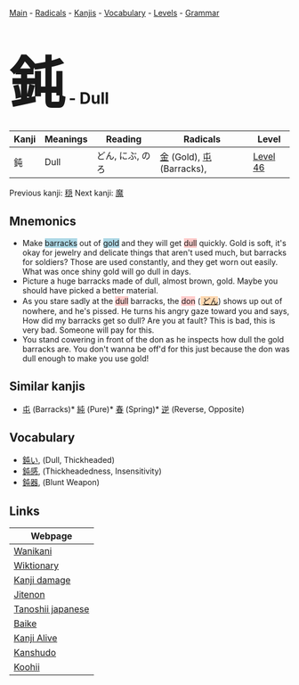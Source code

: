 <style> bigfont {font-size: 100px}</style>
[Main](../README.md) -
[Radicals](../radicals.md) -
[Kanjis](../kanjis.md) -
[Vocabulary](../vocabulary.md) -
[Levels](../levels.md) -
[Grammar](../grammar.md)
# <bigfont> 鈍</bigfont> - Dull 

| Kanji | Meanings | Reading | Radicals | Level |
| --- | --- | --- | --- | --- |
| 鈍 | Dull | どん, にぶ, のろ | [金](../radicals/金.md) (Gold), [屯](../radicals/屯.md) (Barracks),  | [Level 46](../levels/wk_level46.md) |

Previous kanji: [穏](穏.md) Next kanji: [魔](魔.md) 

## Mnemonics
 * Make <span style="background-color:#ADD8E6"> barracks</span> out of <span style="background-color:#ADD8E6"> gold</span> and they will get <span style="background-color:#ffcccb"> dull</span> quickly. Gold is soft, it's okay for jewelry and delicate things that aren't used much, but barracks for soldiers? Those are used constantly, and they get worn out easily. What was once shiny gold will go dull in days.
* Picture a huge barracks made of dull, almost brown, gold. Maybe you should have picked a better material.
* As you stare sadly at the <span style="background-color:#ffcccb"> dull</span> barracks, the <span style="background-color:#ffcccb"> don</span> (<span style="background-color:#fed8b1"> [どん](https://jisho.org/search/どん)</span>) shows up out of nowhere, and he's pissed. He turns his angry gaze toward you and says, How did my barracks get so dull? Are you at fault? This is bad, this is very bad. Someone will pay for this.
* You stand cowering in front of the don as he inspects how dull the gold barracks are. You don't wanna be off'd for this just because the don was dull enough to make you use gold!


## Similar kanjis
 * [屯](屯.md) (Barracks)* [純](純.md) (Pure)* [春](春.md) (Spring)* [逆](逆.md) (Reverse, Opposite)


## Vocabulary
 * [鈍い](../vocabulary/鈍.md), (Dull, Thickheaded)
* [鈍感](../vocabulary/鈍.md), (Thickheadedness, Insensitivity)
* [鈍器](../vocabulary/鈍.md), (Blunt Weapon)



## Links 

| Webpage |
| --- |
| [Wanikani          ](https://www.wanikani.com/kanji/鈍) |
| [Wiktionary        ](https://en.wiktionary.org/wiki/鈍) |
| [Kanji damage      ](http://www.kanjidamage.com/kanji/search?utf8=✓&q=鈍) |
| [Jitenon           ](https://jitenon.com/kanji/鈍) |
| [Tanoshii japanese ](https://www.tanoshiijapanese.com/dictionary/kanji.cfm?k=鈍) |
| [Baike             ](https://baike.baidu.com/item/鈍) |
| [Kanji Alive       ](https://app.kanjialive.com/鈍) |
| [Kanshudo          ](https://www.kanshudo.com/searchmn?q=鈍) |
| [Koohii            ](https://kanji.koohii.com/study/kanji/鈍) |
